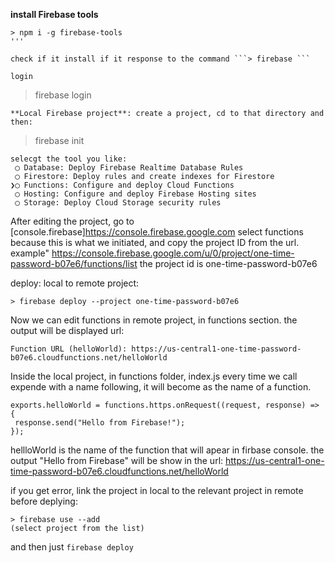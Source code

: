 **install Firebase tools**

```
> npm i -g firebase-tools
'''

check if it install if it response to the command ```> firebase ```

login
```
> firebase login
```
**Local Firebase project**: create a project, cd to that directory and then:
```
>firebase init
```
selecgt the tool you like:
 ◯ Database: Deploy Firebase Realtime Database Rules
 ◯ Firestore: Deploy rules and create indexes for Firestore
❯◯ Functions: Configure and deploy Cloud Functions
 ◯ Hosting: Configure and deploy Firebase Hosting sites
 ◯ Storage: Deploy Cloud Storage security rules
```

After editing the project, go to [console.firebase]<https://console.firebase.google.com>  select functions 
because this is what we initiated, and copy the project ID from the url.
example" https://console.firebase.google.com/u/0/project/one-time-password-b07e6/functions/list
the project id is one-time-password-b07e6

deploy: local to remote project:
```
> firebase deploy --project one-time-password-b07e6
```

Now we can edit functions in remote project, in functions section.
the output will be displayed url:
```
Function URL (helloWorld): https://us-central1-one-time-password-b07e6.cloudfunctions.net/helloWorld
```

Inside the local project, in functions folder, index.js
every time we call expende with a name following, it will become as the name of a function.
```
exports.helloWorld = functions.https.onRequest((request, response) => {
 response.send("Hello from Firebase!");
});
```
hellloWorld is the name of the function that will apear in firbase console. the output "Hello from Firebase"
will be show in the url: https://us-central1-one-time-password-b07e6.cloudfunctions.net/helloWorld

if you get error, link the project in local to the relevant project in remote before deplying:
```
> firebase use --add
(select project from the list)
```
and then just ```firebase deploy```


